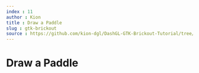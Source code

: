 ```yaml
---
index : 11
author : Kion
title : Draw a Paddle
slug : gtk-brickout
source : https://github.com/kion-dgl/DashGL-GTK-Brickout-Tutorial/tree/master/11_Draw_a_Paddle
---
```

# Draw a Paddle
